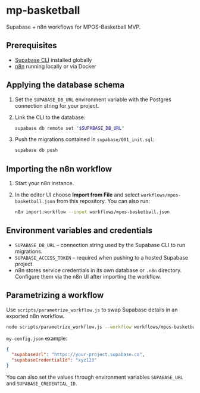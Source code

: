 # mp-basketball

Supabase + n8n workflows for MPOS-Basketball MVP.

## Prerequisites

- [Supabase CLI](https://supabase.com/docs/guides/cli) installed globally
- [n8n](https://n8n.io/) running locally or via Docker

## Applying the database schema

1. Set the `SUPABASE_DB_URL` environment variable with the Postgres connection string for your project.
2. Link the CLI to the database:

   ```bash
   supabase db remote set "$SUPABASE_DB_URL"
   ```
3. Push the migrations contained in `supabase/001_init.sql`:

   ```bash
   supabase db push
   ```

## Importing the n8n workflow

1. Start your n8n instance.
2. In the editor UI choose **Import from File** and select `workflows/mpos-basketball.json` from this repository.
   You can also run:

   ```bash
   n8n import:workflow --input workflows/mpos-basketball.json
   ```

## Environment variables and credentials

- `SUPABASE_DB_URL` – connection string used by the Supabase CLI to run migrations.
- `SUPABASE_ACCESS_TOKEN` – required when pushing to a hosted Supabase project.
- n8n stores service credentials in its own database or `.n8n` directory. Configure them via the n8n UI after importing the workflow.


## Parametrizing a workflow

Use `scripts/parametrize_workflow.js` to swap Supabase details in an exported n8n workflow.

```bash
node scripts/parametrize_workflow.js --workflow workflows/mpos-basketball.json --config my-config.json --output import.json
```

`my-config.json` example:

```json
{
  "supabaseUrl": "https://your-project.supabase.co",
  "supabaseCredentialId": "xyz123"
}
```

You can also set the values through environment variables `SUPABASE_URL` and `SUPABASE_CREDENTIAL_ID`.

